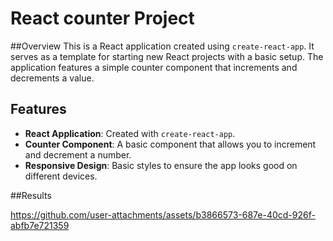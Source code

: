 # React counter Project

##Overview
This is a React application created using `create-react-app`. It serves as a template for starting new React projects with a basic setup. The application features a simple counter component that increments and decrements a value.

## Features

- **React Application**: Created with `create-react-app`.
- **Counter Component**: A basic component that allows you to increment and decrement a number.
- **Responsive Design**: Basic styles to ensure the app looks good on different devices.

##Results

https://github.com/user-attachments/assets/b3866573-687e-40cd-926f-abfb7e721359

